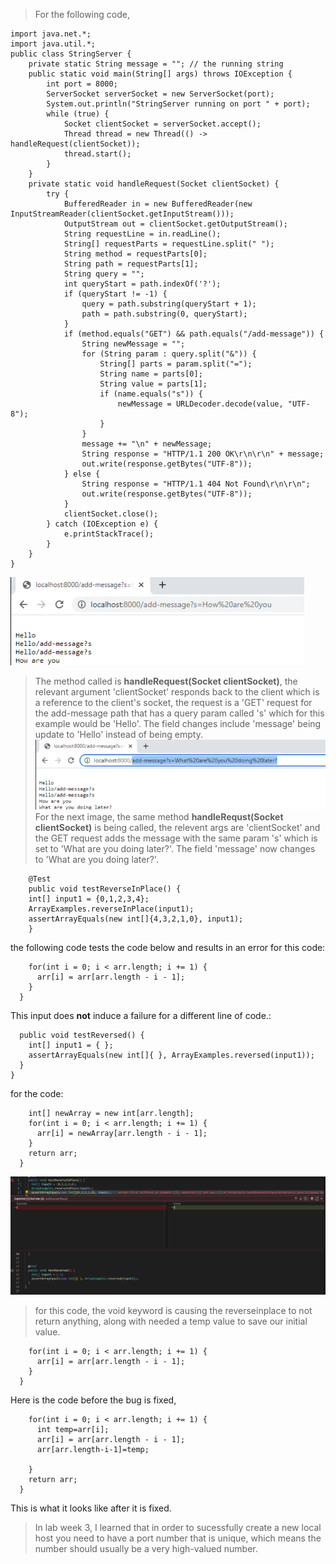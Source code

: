 >For the following code,
```import java.io.*;
import java.net.*;
import java.util.*;
public class StringServer {
    private static String message = ""; // the running string
    public static void main(String[] args) throws IOException {
        int port = 8000;
        ServerSocket serverSocket = new ServerSocket(port);
        System.out.println("StringServer running on port " + port);
        while (true) {
            Socket clientSocket = serverSocket.accept();
            Thread thread = new Thread(() -> handleRequest(clientSocket));
            thread.start();
        }
    }
    private static void handleRequest(Socket clientSocket) {
        try {
            BufferedReader in = new BufferedReader(new InputStreamReader(clientSocket.getInputStream()));
            OutputStream out = clientSocket.getOutputStream();
            String requestLine = in.readLine();
            String[] requestParts = requestLine.split(" ");
            String method = requestParts[0];
            String path = requestParts[1];
            String query = "";
            int queryStart = path.indexOf('?');
            if (queryStart != -1) {
                query = path.substring(queryStart + 1);
                path = path.substring(0, queryStart);
            }
            if (method.equals("GET") && path.equals("/add-message")) {
                String newMessage = "";
                for (String param : query.split("&")) {
                    String[] parts = param.split("=");
                    String name = parts[0];
                    String value = parts[1];
                    if (name.equals("s")) {
                        newMessage = URLDecoder.decode(value, "UTF-8");
                    }
                }
                message += "\n" + newMessage;
                String response = "HTTP/1.1 200 OK\r\n\r\n" + message;
                out.write(response.getBytes("UTF-8"));
            } else {
                String response = "HTTP/1.1 404 Not Found\r\n\r\n";
                out.write(response.getBytes("UTF-8"));
            }
            clientSocket.close();
        } catch (IOException e) {
            e.printStackTrace();
        }
    }
}
```

![Image](webs6.png)
>The method called is **handleRequest(Socket clientSocket)**, the relevant argument 'clientSocket' responds back to the client which is a reference to the client's socket, the request is a 'GET' request for the add-message path that has a query param called 's' which for this example would be 'Hello'. The field changes include 'message' being update to 'Hello' instead of being empty. 
>![Image](webs5.png) 
>For the next image, the same method **handleRequst(Socket clientSocket)** is being called, the relevent args are 'clientSocket' and the GET request adds the message with the same param 's' which is set to 'What are you doing later?'. The field 'message' now changes to 'What are you doing later?'. 
```public class ArrayTests {
	@Test 
	public void testReverseInPlace() {
    int[] input1 = {0,1,2,3,4};
    ArrayExamples.reverseInPlace(input1);
    assertArrayEquals(new int[]{4,3,2,1,0}, input1);
	}
```
the following code tests the code below and results in an error for this code:
```static void reverseInPlace(int[] arr) {
    for(int i = 0; i < arr.length; i += 1) {
      arr[i] = arr[arr.length - i - 1];
    }
  }
```
This input does **not** induce a failure for a different line of code.:
```@Test
  public void testReversed() {
    int[] input1 = { };
    assertArrayEquals(new int[]{ }, ArrayExamples.reversed(input1));
  }
}
```
for the code: 
```static int[] reversed(int[] arr) {
    int[] newArray = new int[arr.length];
    for(int i = 0; i < arr.length; i += 1) {
      arr[i] = newArray[arr.length - i - 1];
    }
    return arr;
  }
```
![Image](fail2.png) 
>for this code, the void keyword is causing the reverseinplace to not return anything, along with needed a temp value to save our initial value. 
```static void reverseInPlace(int[] arr) {
    for(int i = 0; i < arr.length; i += 1) {
      arr[i] = arr[arr.length - i - 1];
    }
  }
``` 
Here is the code before the bug is fixed, 

``` static int[] reverseInPlace(int[] arr) {
    for(int i = 0; i < arr.length; i += 1) {
      int temp=arr[i];
      arr[i] = arr[arr.length - i - 1];
      arr[arr.length-i-1]=temp;

    }
    return arr;
  }
```
This is what it looks like after it is fixed. 
>In lab week 3, I learned that in order to sucessfully create a new local host you need to have a port number that is unique, which means the number should usually be a very high-valued number. 



